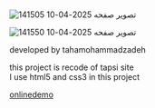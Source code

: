 # 

[]()![تصویر صفحه 2025-04-10 141505](https://github.com/user-attachments/assets/3cc9eff3-6578-452b-9655-3273d5e6d5bd)

[]()![تصویر صفحه 2025-04-10 141550](https://github.com/user-attachments/assets/bb69e16d-4364-4651-8d9c-a85ee25904f8)


developed by tahamohammadzadeh
<br>


this project is recode of tapsi site 
<br>
I use html5 and css3 in this project 

[onlinedemo]( https://taha-mohammadzadeh-web.github.io/tapsi/)

